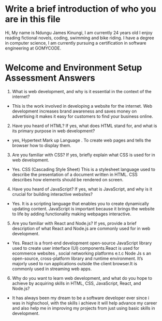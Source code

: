 # Write a brief introduction of who you are in this file
Hi, My name is Ndungu James Kinungi, I am currently 24 years old I enjoy reading fictional novels, coding, swimming and bike riding. I have a degree in computer science, I am currently pursuing a certification in software engineering at GOMYCODE.
# Welcome and Environment Setup Assessment Answers

1. What is web development, and why is it essential in the context of the internet?

- This is the work involved in developing a website for the internet. Web development increases brand awareness and saves money on advertising  it makes it easy for customers to find your business online.


2. Have you heard of HTML? If yes, what does HTML stand for, and what is its primary purpose in web development?

- yes, Hypertext Mark up Language . To create web pages and tells the browser how to display them.

3. Are you familiar with CSS? If yes, briefly explain what CSS is used for in web development.

- Yes. CSS (Cascading Style Sheet) This is a stylesheet language used to describe the presentation of a document written in HTML. CSS describes how elements should be rendered on screen. 

4. Have you heard of JavaScript? If yes, what is JavaScript, and why is it crucial for building interactive websites?

- Yes. It is a scripting language that enables you to create dynamically updating content. JavaScript is important because it brings the website to life by adding functionality making webpages interactive.

5. Are you familiar with React and Node.js? If yes, provide a brief description of what React and Node.js are commonly used for in web development.

- Yes. React is a front-end development open-source JavaScript library used to create user interface (UI) components.React is used for ecommerce websites , social networking platforms e.t.c Node Js s an open-source, cross-platform library and runtime environment. It’s majorly used to run applications outside the client browser.It is commonly used in streaming web apps.

6. Why do you want to learn web development, and what do you hope to achieve by acquiring skills in HTML, CSS, JavaScript, React, and Node.js?

- It has always been my dream to be a software developer ever  since i was in highschool, with the skills i achieve it will help advance my career and also help me in improving my projects  from just using basic skills  in development.
